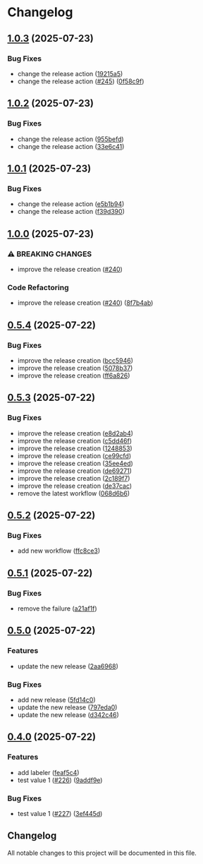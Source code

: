# Changelog

## [1.0.3](https://github.com/openkcm/dummy-service/compare/v1.0.2...v1.0.3) (2025-07-23)


### Bug Fixes

* change the release action ([19215a5](https://github.com/openkcm/dummy-service/commit/19215a5e87f98772fdd4a385ed3985d11a6665f3))
* change the release action ([#245](https://github.com/openkcm/dummy-service/issues/245)) ([0f58c9f](https://github.com/openkcm/dummy-service/commit/0f58c9f2cf9454401949e76bc6ba216ac7cd0595))

## [1.0.2](https://github.com/openkcm/dummy-service/compare/v1.0.1...v1.0.2) (2025-07-23)


### Bug Fixes

* change the release action ([955befd](https://github.com/openkcm/dummy-service/commit/955befd2423a2e95ff96c0efc632832d97fff7bc))
* change the release action ([33e6c41](https://github.com/openkcm/dummy-service/commit/33e6c41d951d876e0c96f0af17ce4337f3dbdfdd))

## [1.0.1](https://github.com/openkcm/dummy-service/compare/v1.0.0...v1.0.1) (2025-07-23)


### Bug Fixes

* change the release action ([e5b1b94](https://github.com/openkcm/dummy-service/commit/e5b1b941e2972836b1f0c37cd19afac49df880e2))
* change the release action ([f39d390](https://github.com/openkcm/dummy-service/commit/f39d3908082e199706ff965ae92eadc4d51397eb))

## [1.0.0](https://github.com/openkcm/dummy-service/compare/v0.5.4...v1.0.0) (2025-07-23)


### ⚠ BREAKING CHANGES

* improve the release creation ([#240](https://github.com/openkcm/dummy-service/issues/240))

### Code Refactoring

* improve the release creation ([#240](https://github.com/openkcm/dummy-service/issues/240)) ([8f7b4ab](https://github.com/openkcm/dummy-service/commit/8f7b4aba7b5aaa8bdccaefb6441a10c745c89da4))

## [0.5.4](https://github.com/openkcm/dummy-service/compare/v0.5.3...v0.5.4) (2025-07-22)


### Bug Fixes

* improve the release creation ([bcc5946](https://github.com/openkcm/dummy-service/commit/bcc5946ff6eb7a54e48b9da552a51a8020c3f2ac))
* improve the release creation ([5078b37](https://github.com/openkcm/dummy-service/commit/5078b377db30b1cc41c27eabb3910bff7708dbc1))
* improve the release creation ([ff6a826](https://github.com/openkcm/dummy-service/commit/ff6a826726be6d7093e6ecc9a5b1a47ecf54ae24))

## [0.5.3](https://github.com/openkcm/dummy-service/compare/v0.5.2...v0.5.3) (2025-07-22)


### Bug Fixes

* improve the release creation ([e8d2ab4](https://github.com/openkcm/dummy-service/commit/e8d2ab48d37dc24bdb7a85c0e0c39a852ff3f54a))
* improve the release creation ([c5dd46f](https://github.com/openkcm/dummy-service/commit/c5dd46f2149f86f56ed9e154e60f3af29efe302c))
* improve the release creation ([1248853](https://github.com/openkcm/dummy-service/commit/124885391ddd0cec54f702675be1e9f54d2aa159))
* improve the release creation ([ce99cfd](https://github.com/openkcm/dummy-service/commit/ce99cfd3a5de14a88700b7c6a9b6366bd3bd5a94))
* improve the release creation ([35ee4ed](https://github.com/openkcm/dummy-service/commit/35ee4ed442ece069a6b7a013d116eee6f3038fb6))
* improve the release creation ([de69271](https://github.com/openkcm/dummy-service/commit/de692712b2c5d71922bdbc81f207edc64f09d0a6))
* improve the release creation ([2c189f7](https://github.com/openkcm/dummy-service/commit/2c189f701f40393cf59e9be5dfe0f13be7a43222))
* improve the release creation ([de37cac](https://github.com/openkcm/dummy-service/commit/de37cacba777d16d0a796f9b4f7ab4be2e30a21a))
* remove the latest workflow ([068d6b6](https://github.com/openkcm/dummy-service/commit/068d6b6dca0aba98b126ac2da3e29a077a15035d))

## [0.5.2](https://github.com/openkcm/dummy-service/compare/v0.5.1...v0.5.2) (2025-07-22)


### Bug Fixes

* add new workflow ([ffc8ce3](https://github.com/openkcm/dummy-service/commit/ffc8ce304d691dda7a6c51423cd6b0811ca45881))

## [0.5.1](https://github.com/openkcm/dummy-service/compare/v0.5.0...v0.5.1) (2025-07-22)


### Bug Fixes

* remove the failure ([a21af1f](https://github.com/openkcm/dummy-service/commit/a21af1f8ba59a90e8fe630be0b56968b3616f515))

## [0.5.0](https://github.com/openkcm/dummy-service/compare/v0.4.0...v0.5.0) (2025-07-22)


### Features

* update the new release ([2aa6968](https://github.com/openkcm/dummy-service/commit/2aa696874189876002d784846f52711ea9510270))


### Bug Fixes

* add new release ([5fd14c0](https://github.com/openkcm/dummy-service/commit/5fd14c0ce4f73b47b9fdb21f815e22e888034f35))
* update the new release ([797eda0](https://github.com/openkcm/dummy-service/commit/797eda06b717b3aba1b2f21fb8355c8c1fc3dd8f))
* update the new release ([d342c46](https://github.com/openkcm/dummy-service/commit/d342c4613699b33303fa6736b187499cb21afc36))

## [0.4.0](https://github.com/openkcm/dummy-service/compare/v0.3.4...v0.4.0) (2025-07-22)


### Features

* add labeler ([feaf5c4](https://github.com/openkcm/dummy-service/commit/feaf5c426d1c9f22b9f69df0af7309d0d2b3e275))
* test value 1 ([#226](https://github.com/openkcm/dummy-service/issues/226)) ([9addf9e](https://github.com/openkcm/dummy-service/commit/9addf9e454d3825448a2caa2a290e3fce3f8d7b1))


### Bug Fixes

* test value 1 ([#227](https://github.com/openkcm/dummy-service/issues/227)) ([3ef445d](https://github.com/openkcm/dummy-service/commit/3ef445d983d711c22fa7fdab2ffd3c92a1e751ff))

## Changelog

All notable changes to this project will be documented in this file.

<!-- generated by git-cliff -->
